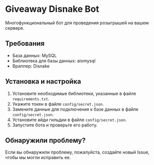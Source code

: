 # Giveaway Disnake Bot

Многофункциональный бот для проведения розыгрышей на вашем сервере.

## Требования

- База данных: MySQL
- Библиотека для базы данных: aiomysql
- Враппер: Disnake

## Установка и настройка

1. Установите необходимые библиотеки, указанные в файле `requirements.txt`.
2. Укажите токен в файле `config/secret.json`.
3. Замените данные для подключения к базе данных в файле `config/secret.json`.
4. Установите айди гильдии в файле `config/secret.json`.
5. Запустите бота и проверьте его работу.

## Обнаружили проблему?

Если вы обнаружили проблему, пожалуйста, создайте новый Issue, чтобы мы могли исправить ее.
